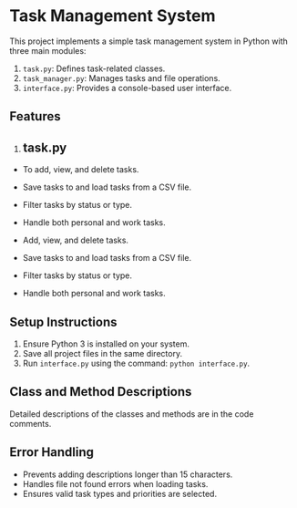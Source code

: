 # Task Management System

This project implements a simple task management system in Python with three main modules:
1. `task.py`: Defines task-related classes.
2. `task_manager.py`: Manages tasks and file operations.
3. `interface.py`: Provides a console-based user interface.

## Features
1. ## task.py
- To add, view, and delete tasks.
- Save tasks to and load tasks from a CSV file.
- Filter tasks by status or type.
- Handle both personal and work tasks.


- Add, view, and delete tasks.
- Save tasks to and load tasks from a CSV file.
- Filter tasks by status or type.
- Handle both personal and work tasks.

## Setup Instructions
1. Ensure Python 3 is installed on your system.
2. Save all project files in the same directory.
3. Run `interface.py` using the command: `python interface.py`.

## Class and Method Descriptions
Detailed descriptions of the classes and methods are in the code comments.

## Error Handling
- Prevents adding descriptions longer than 15 characters.
- Handles file not found errors when loading tasks.
- Ensures valid task types and priorities are selected.
